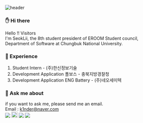 ![header](https://capsule-render.vercel.app/api?type=Soft&color=BDECB6&height=110&section=header&text=SEOKLII&fontSize=70&fontAlignY=55&fontColor=ffffff)
### ✋ Hi there 
Hello !! Visitors <br/>
I'm SeokLii, the 8th student president of EROOM Student council, Department of Software at Chungbuk National University.

### 💎 Experience
1. Student Intern - (주)한신정보기술 
2. Development Application 폴보스 - 충북지방경찰청 
3. Development Application ENG Battery - (주)네오세미텍

### 💬 Ask me about
if you want to ask me, please send me an email. <br/>
Email : k1nder@naver.com <br/>
<img src="https://img.shields.io/badge/Python-3766AB?style=flat-square&logo=Python&logoColor=white"/></a> 
<img whidth="10" height="20" src="https://img.shields.io/badge/MySQL-4479A1?style=flat-square&logo=MySQL&logoColor=white&"/></a>
<img src="https://img.shields.io/badge/Python-3766AB?style=flat-square&logo=Python&logoColor=white"/></a>
<img src="https://img.shields.io/badge/Python-3766AB?style=flat-square&logo=Python&logoColor=white"/></a>


<!--
**SeokLii/SeokLii** is a ✨ _special_ ✨ repository because its `README.md` (this file) appears on your GitHub profile.

Here are some ideas to get you started:

- 🔭 I’m currently working on ...
- 🌱 I’m currently learning ...
- 👯 I’m looking to collaborate on ...
- 🤔 I’m looking for help with ...
- 💬 Ask me about ...
- 📫 How to reach me: ...
- 😄 Pronouns: ...
- ⚡ Fun fact: ...
-->
